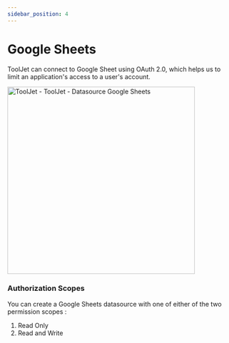 ```yaml
---
sidebar_position: 4
---
```


# Google Sheets

ToolJet can connect to Google Sheet using OAuth 2.0, which helps us to limit an application's access to a user's account.

<img class="screenshot-full" src="/img/datasource-reference/googlesheet.gif" alt="ToolJet - ToolJet - Datasource Google Sheets" height="420" />


### Authorization Scopes 

You can create a Google Sheets datasource with one of either of the two permission scopes :
  1. Read Only
  2. Read and Write
